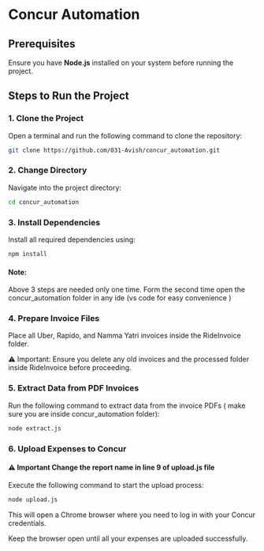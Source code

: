 # Concur Automation

## Prerequisites

Ensure you have **Node.js** installed on your system before running the project.

## Steps to Run the Project

### 1. Clone the Project
Open a terminal and run the following command to clone the repository:  

```sh
git clone https://github.com/031-Avish/concur_automation.git
```

### 2. Change Directory
Navigate into the project directory:

``` sh
cd concur_automation
```

### 3. Install Dependencies
Install all required dependencies using:

```sh
npm install
```

#### Note:
 Above 3 steps are needed only one time. Form the second time open the concur_automation folder in any ide (vs code for easy convenience )
### 4. Prepare Invoice Files
Place all Uber, Rapido, and Namma Yatri invoices inside the RideInvoice folder.

⚠️ Important: Ensure you delete any old invoices and the processed folder inside RideInvoice before proceeding.

### 5. Extract Data from PDF Invoices
Run the following command to extract data from the invoice PDFs ( make sure you are inside concur_automation folder):

```sh
node extract.js
```
### 6. Upload Expenses to Concur 
#### ⚠️ Important Change the report name in line 9 of upload.js file 
Execute the following command to start the upload process:

```sh
node upload.js
```

This will open a Chrome browser where you need to log in with your Concur credentials.

Keep the browser open until all your expenses are uploaded successfully.



